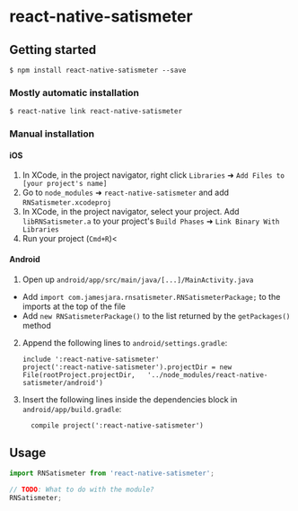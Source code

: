 
# react-native-satismeter

## Getting started

`$ npm install react-native-satismeter --save`

### Mostly automatic installation

`$ react-native link react-native-satismeter`

### Manual installation


#### iOS

1. In XCode, in the project navigator, right click `Libraries` ➜ `Add Files to [your project's name]`
2. Go to `node_modules` ➜ `react-native-satismeter` and add `RNSatismeter.xcodeproj`
3. In XCode, in the project navigator, select your project. Add `libRNSatismeter.a` to your project's `Build Phases` ➜ `Link Binary With Libraries`
4. Run your project (`Cmd+R`)<

#### Android

1. Open up `android/app/src/main/java/[...]/MainActivity.java`
  - Add `import com.jamesjara.rnsatismeter.RNSatismeterPackage;` to the imports at the top of the file
  - Add `new RNSatismeterPackage()` to the list returned by the `getPackages()` method
2. Append the following lines to `android/settings.gradle`:
  	```
  	include ':react-native-satismeter'
  	project(':react-native-satismeter').projectDir = new File(rootProject.projectDir, 	'../node_modules/react-native-satismeter/android')
  	```
3. Insert the following lines inside the dependencies block in `android/app/build.gradle`:
  	```
      compile project(':react-native-satismeter')
  	```


## Usage
```javascript
import RNSatismeter from 'react-native-satismeter';

// TODO: What to do with the module?
RNSatismeter;
```
  